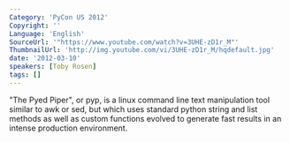 ```yaml
---
Category: 'PyCon US 2012'
Copyright: ''
Language: 'English'
SourceUrl: '"https://www.youtube.com/watch?v=3UHE-zD1r_M"'
ThumbnailUrl: 'http://img.youtube.com/vi/3UHE-zD1r_M/hqdefault.jpg'
date: '2012-03-10'
speakers: [Toby Rosen]
tags: []
---
```

"The Pyed Piper", or pyp, is a linux command line text manipulation tool
similar to awk or sed, but which uses standard python string and list methods
as well as custom functions evolved to generate fast results in an intense
production environment.

